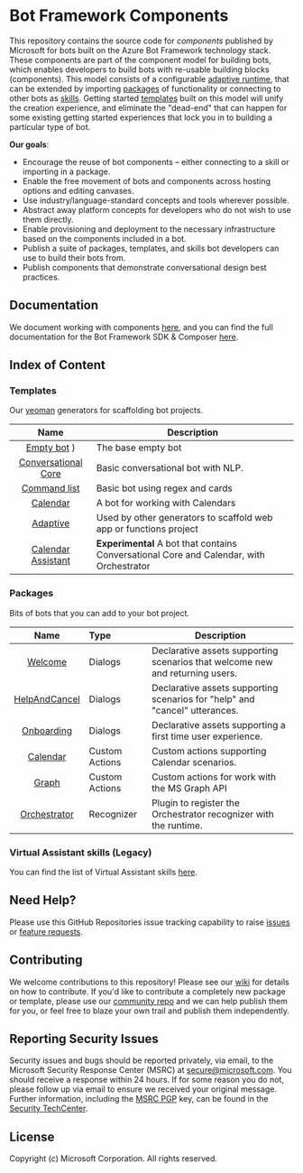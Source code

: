 # Bot Framework Components

This repository contains the source code for *components* published by Microsoft for bots built on the Azure Bot Framework technology stack. These components are part of the component model for building bots, which enables developers to build bots with re-usable building blocks (components). This model consists of a configurable [adaptive runtime](#adaptive-runtime), that can be extended by importing [packages](#packages) of functionality or connecting to other bots as [skills](#skills). Getting started [templates](#templates) built on this model will unify the creation experience, and eliminate the "dead-end" that can happen for some existing getting started experiences that lock you in to building a particular type of bot.

**Our goals**:

* Encourage the reuse of bot components – either connecting to a skill or importing in a package.
* Enable the free movement of bots and components across hosting options and editing canvases.
* Use industry/language-standard concepts and tools wherever possible.
* Abstract away platform concepts for developers who do not wish to use them directly.
* Enable provisioning and deployment to the necessary infrastructure based on the components included in a bot.
* Publish a suite of packages, templates, and skills bot developers can use to build their bots from.
* Publish components that demonstrate conversational design best practices.

## Documentation

We document working with components [here](/docs/overview.md), and you can find the full documentation for the Bot Framework SDK & Composer [here](https://aka.ms/botdocs).

## Index of Content

### Templates

Our [yeoman](https://yeoman.io) generators for scaffolding bot projects.

| Name         | Description |
|:------------:|-------------|
|[Empty bot](/generators/generator-microsoft-bot-empty) ) | The base empty bot |
|[Conversational Core](/generators/generator-microsoft-bot-conversational-core) | Basic conversational bot with NLP. |
|[Command list](/generators/generator-microsoft-bot-command-list) | Basic bot using regex and cards |
|[Calendar](/generators/generator-microsoft-bot-calendar) | A bot for working with Calendars |
|[Adaptive](/generators/generator-microsoft-bot-adaptive) | Used by other generators to scaffold web app or functions project |
|[Calendar Assistant](/generators/generator-microsoft-bot-calendar-assistant) | **Experimental** A bot that contains Conversational Core and Calendar, with Orchestrator |

### Packages

Bits of bots that you can add to your bot project.

| Name         |Type   | Description |
|:------------:|:------|-------------|
|[Welcome](/packages/Welcome) | Dialogs | Declarative assets supporting scenarios that welcome new and returning users. |
|[HelpAndCancel](/packages/HelpAndCancel) | Dialogs | Declarative assets supporting scenarios for "help" and "cancel" utterances. |
|[Onboarding](/packages/onboarding) | Dialogs |Declarative assets supporting a first time user experience. |
|[Calendar](/packages/Calendar) | Custom Actions |Custom actions supporting Calendar scenarios. |
|[Graph](/packages/Graph) | Custom Actions |Custom actions for work with the MS Graph API|
|[Orchestrator](/packages/Orchestrator) | Recognizer | Plugin to register the Orchestrator recognizer with the runtime. |

### Virtual Assistant skills (Legacy)

You can find the list of Virtual Assistant skills [here](/skills/csharp/readme.md).

## Need Help?

Please use this GitHub Repositories issue tracking capability to raise [issues](https://github.com/Microsoft/botframework-components/issues/new?assignees=&labels=Type%3A+Bug&template=bug_report.md&title=) or [feature requests](https://github.com/Microsoft/botframework-components/issues/new?assignees=&labels=Type%3A+Feature&template=feature_request.md&title=).

## Contributing

We welcome contributions to this repository! Please see our [wiki](https://github.com/microsoft/botframework-components/wiki) for details on how to contribute. If you'd like to contribute a completely new package or template, please use our [community repo](https://github.com/BotBuilderCommunity/) and we can help publish them for you, or feel free to blaze your own trail and publish them independently.

## Reporting Security Issues

Security issues and bugs should be reported privately, via email, to the Microsoft Security Response Center (MSRC) at [secure@microsoft.com](mailto:secure@microsoft.com). You should receive a response within 24 hours. If for some reason you do not, please follow up via email to ensure we received your original message. Further information, including the [MSRC PGP](https://technet.microsoft.com/en-us/security/dn606155) key, can be found in the [Security TechCenter](https://technet.microsoft.com/en-us/security/default).

## License
Copyright (c) Microsoft Corporation. All rights reserved.
